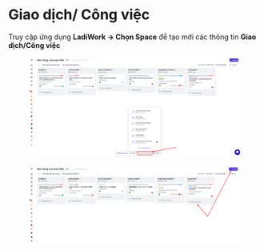 # Giao dịch/ Công việc

Truy cập ứng dụng **LadiWork -> Chọn Space** để tạo mới các thông tin **Giao dịch/Công việc**

<figure><img src="../../.gitbook/assets/image (1507).png" alt=""><figcaption></figcaption></figure>

<figure><img src="../../.gitbook/assets/image (1508).png" alt=""><figcaption></figcaption></figure>
